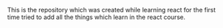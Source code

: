 This is the repository which was created while learning react for the first time tried to add all the things which learn in the react course.
<br>
